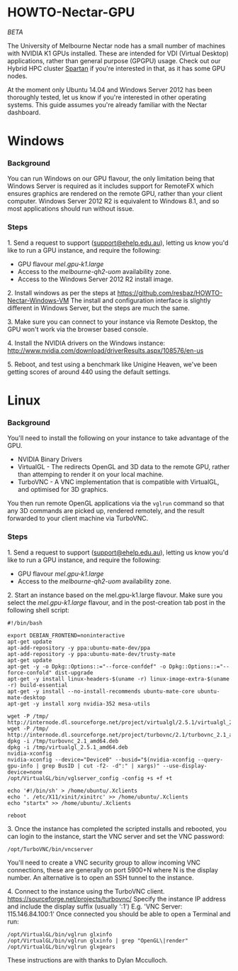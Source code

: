 # HOWTO-Nectar-GPU

*BETA*

The University of Melbourne Nectar node has a small number of machines with NVIDIA K1 GPUs installed. These are intended for VDI (Virtual Desktop) applications, rather than general purpose (GPGPU) usage. Check out our Hybrid HPC cluster [Spartan](https://dashboard.hpc.unimelb.edu.au/) if you're interested in that, as it has some GPU nodes.

At the moment only Ubuntu 14.04 and Windows Server 2012 has been thoroughly tested,  let us know if you're interested in other operating systems. This guide assumes you're already familiar with the Nectar dashboard.

# Windows
### Background
You can run Windows on our GPU flavour, the only limitation being that Windows Server is required as it includes support for RemoteFX which ensures graphics are rendered on the remote GPU, rather than your client computer. Windows Server 2012 R2 is equivalent to Windows 8.1, and so most applications should run without issue.

### Steps

1\. Send a request to support (support@ehelp.edu.au), letting us know you'd like to run a GPU instance, and require the following:

* GPU flavour *mel.gpu-k1.large*
* Access to the *melbourne-qh2-uom* availability zone.
* Access to the Windows Server 2012 R2 install image.

2\. Install windows as per the steps at https://github.com/resbaz/HOWTO-Nectar-Windows-VM The install and configuration interface is slightly different in Windows Server, but the steps are much the same.

3\. Make sure you can connect to your instance via Remote Desktop, the GPU won't work via the browser based console.

4\. Install the NVIDIA drivers on the Windows instance: http://www.nvidia.com/download/driverResults.aspx/108576/en-us

5\. Reboot, and test using a benchmark like Unigine Heaven, we've been getting scores of around 440 using the default settings.


# Linux

### Background
You'll need to install the following on your instance to take advantage of the GPU.

* NVIDIA Binary Drivers
* VirtualGL - The redirects OpenGL and 3D data to the remote GPU, rather than attemping to render it on your local machine.
* TurboVNC - A VNC implementation that is compatible with VirtualGL, and optimised for 3D graphics.

You then run remote OpenGL applications via the `vglrun` command so that any 3D commands are picked up, rendered remotely, and the result forwarded to your client machine via TurboVNC.

### Steps

1\. Send a request to support (support@ehelp.edu.au), letting us know you'd like to run a GPU instance, and require the following:

* GPU flavour *mel.gpu-k1.large*
* Access to the *melbourne-qh2-uom* availability zone.

2\. Start an instance based on the mel.gpu-k1.large flavour. Make sure you select the *mel.gpu-k1.large* flavour, and in the post-creation tab post in the following shell script:

```
#!/bin/bash

export DEBIAN_FRONTEND=noninteractive
apt-get update
apt-add-repository -y ppa:ubuntu-mate-dev/ppa
apt-add-repository -y ppa:ubuntu-mate-dev/trusty-mate
apt-get update
apt-get -y -o Dpkg::Options::="--force-confdef" -o Dpkg::Options::="--force-confold" dist-upgrade
apt-get -y install linux-headers-$(uname -r) linux-image-extra-$(uname -r) build-essential
apt-get -y install --no-install-recommends ubuntu-mate-core ubuntu-mate-desktop
apt-get -y install xorg nvidia-352 mesa-utils

wget -P /tmp/ http://internode.dl.sourceforge.net/project/virtualgl/2.5.1/virtualgl_2.5.1_amd64.deb
wget -P /tmp/ http://internode.dl.sourceforge.net/project/turbovnc/2.1/turbovnc_2.1_amd64.deb
dpkg -i /tmp/turbovnc_2.1_amd64.deb
dpkg -i /tmp/virtualgl_2.5.1_amd64.deb
nvidia-xconfig
nvidia-xconfig --device="Device0" --busid="$(nvidia-xconfig --query-gpu-info | grep BusID | cut -f2- -d":" | xargs)" --use-display-device=none
/opt/VirtualGL/bin/vglserver_config -config +s +f +t

echo '#!/bin/sh' > /home/ubuntu/.Xclients
echo '. /etc/X11/xinit/xinitrc' >> /home/ubuntu/.Xclients
echo "startx" >> /home/ubuntu/.Xclients

reboot
```


3\. Once the instance has completed the scripted installs and rebooted, you can login to the instance, start the VNC server and set the VNC password:
```
/opt/TurboVNC/bin/vncserver
```

You'll need to create a VNC security group to allow incoming VNC connections, these are generally on port 5900+N where N is the display number. An alternative is to open an SSH tunnel to the instance.

4\. Connect to the instance using the TurboVNC client. https://sourceforge.net/projects/turbovnc/
Specify the instance IP address and include the display suffix (usually ':1')
E.g. 'VNC Server: 115.146.84.100:1'
Once connected you should be able to open a Terminal and run:

```
/opt/VirtualGL/bin/vglrun glxinfo
/opt/VirtualGL/bin/vglrun glxinfo | grep "OpenGL\|render"
/opt/VirtualGL/bin/vglrun glxgears
```


These instructions are with thanks to Dylan Mcculloch.
